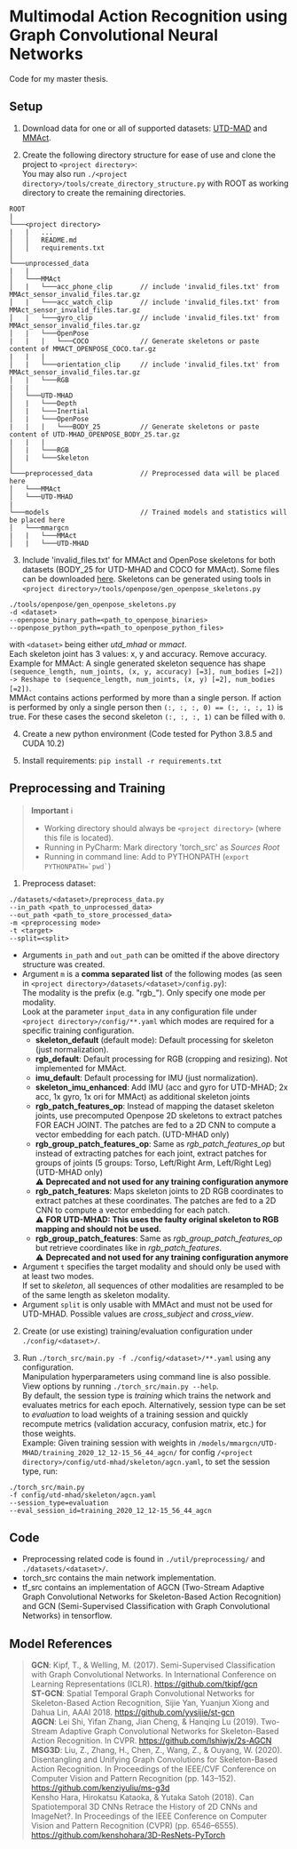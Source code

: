 # Multimodal Action Recognition using Graph Convolutional Neural Networks

Code for my master thesis.

## Setup

1. Download data for one or all of supported datasets: [UTD-MAD](https://personal.utdallas.edu/~kehtar/UTD-MHAD.html) and [MMAct](https://mmact19.github.io/2019/).

2. Create the following directory structure for ease of use and clone the project to `<project directory>`:  
   You may also run `./<project directory>/tools/create_directory_structure.py` with ROOT as working directory
   to create the remaining directories.
```
ROOT
|
└───<project directory>
|   |   ...
│   │   README.md
│   │   requirements.txt
│   
└───unprocessed_data 
|   |
│   └───MMAct
│   |   └───acc_phone_clip       // include 'invalid_files.txt' from MMAct_sensor_invalid_files.tar.gz
│   |   └───acc_watch_clip       // include 'invalid_files.txt' from MMAct_sensor_invalid_files.tar.gz
│   |   └───gyro_clip            // include 'invalid_files.txt' from MMAct_sensor_invalid_files.tar.gz
│   |   └───OpenPose
|   |   |   └───COCO             // Generate skeletons or paste content of MMACT_OPENPOSE_COCO.tar.gz
|   |   |
│   |   └───orientation_clip     // include 'invalid_files.txt' from MMAct_sensor_invalid_files.tar.gz
│   |   └───RGB
|   |
│   └───UTD-MHAD
│   |   └───Depth
│   |   └───Inertial
│   |   └───OpenPose
|   |   |   └───BODY_25          // Generate skeletons or paste content of UTD-MHAD_OPENPOSE_BODY_25.tar.gz
|   |   |
│   |   └───RGB
│   |   └───Skeleton
│
└───preprocessed_data            // Preprocessed data will be placed here
│   └───MMAct
│   └───UTD-MHAD
|
└───models                       // Trained models and statistics will be placed here
│   └───mmargcn
|   |   └───MMAct
│   |   └───UTD-MHAD
```
3. Include 'invalid_files.txt' for MMAct and OpenPose skeletons for both datasets (BODY_25 for UTD-MHAD and COCO for MMAct).
   Some files can be downloaded [here](https://drive.google.com/drive/folders/1q_tSzk7EspZwzDwHF925_XOC3QXQqW7n?usp=sharing).
   Skeletons can be generated using tools in `<project directory>/tools/openpose/gen_openpose_skeletons.py`
```
./tools/openpose/gen_openpose_skeletons.py
-d <dataset>
--openpose_binary_path=<path_to_openpose_binaries>
--openpose_python_pyth=<path_to_openpose_python_files>
```
with `<dataset>` being either *utd_mhad* or *mmact*.  
Each skeleton joint has 3 values: x, y and accuracy. Remove accuracy.  
Example for MMAct: A single generated skeleton sequence has shape `(sequence_length, num_joints, (x, y, accuracy) [=3], num_bodies [=2]) -> Reshape to (sequence_length, num_joints, (x, y) [=2], num_bodies [=2])`.  
MMAct contains actions performed by more than a single person. If action is performed by only a single person then `(:, :, :, 0) == (:, :, :, 1)` is true. For these cases the second skeleton `(:, :, :, 1)` can be filled with `0`.

4. Create a new python environment (Code tested for Python 3.8.5 and CUDA 10.2)  
   
5. Install requirements: `pip install -r requirements.txt`  

## Preprocessing and Training

> **Important** :information_source:  
> - Working directory should always be `<project directory>` (where this file is located).  
> - Running in PyCharm: Mark directory 'torch_src' as *Sources Root*  
> - Running in command line: Add <project directory> to PYTHONPATH (`` export PYTHONPATH=`pwd` ``)

1. Preprocess dataset:  
```
./datasets/<dataset>/preprocess_data.py
--in_path <path_to_unprocessed_data>
--out_path <path_to_store_processed_data>
-m <preprocessing mode>
-t <target>
--split=<split>
```
- Arguments `in_path` and `out_path` can be omitted if the above directory structure was created.  
- Argument `m` is a **comma separated list** of the following modes (as seen in `<project directory>/datasets/<dataset>/config.py`):  
The modality is the prefix (e.g. "rgb_"). Only specify one mode per modality.  
Look at the parameter `input_data` in any configuration file under `<project directory>/config/**.yaml` which modes are required for a specific training configuration.
   - **skeleton_default** (default mode): Default processing for skeleton (just normalization).
   - **rgb_default**: Default processing for RGB (cropping and resizing). Not implemented for MMAct.
   - **imu_default**: Default processing for IMU (just normalization).
   - **skeleton_imu_enhanced**: Add IMU (acc and gyro for UTD-MHAD; 2x acc, 1x gyro, 1x ori for MMAct) as additional skeleton joints
   - **rgb_patch_features_op**: Instead of mapping the dataset skeleton joints, use precomputed Openpose 2D skeletons to extract patches FOR EACH JOINT. The patches are fed to a 2D CNN to compute a vector embedding for each patch. (UTD-MHAD only)
   - **rgb_group_patch_features_op**: Same as *rgb_patch_features_op* but instead of extracting patches for each joint, extract patches for groups of joints (5 groups: Torso, Left/Right Arm, Left/Right Leg) (UTD-MHAD only)  
     :warning: **Deprecated and not used for any training configuration anymore**
   - **rgb_patch_features**: Maps skeleton joints to 2D RGB coordinates to extract patches at these coordinates. The patches are fed to a 2D CNN to compute a vector embedding for each patch.  
     :warning: **FOR UTD-MHAD: This uses the faulty original skeleton to RGB mapping and should not be used.**
   - **rgb_group_patch_features**: Same as *rgb_group_patch_features_op* but retrieve coordinates like in *rgb_patch_features*.  
     :warning: **Deprecated and not used for any training configuration anymore**
- Argument `t` specifies the target modality and should only be used with at least two modes.  
  If set to *skeleton*, all sequences of other modalities are resampled to be of the same length as skeleton modality.
- Argument `split` is only usable with MMAct and must not be used for UTD-MHAD. 
  Possible values are *cross_subject* and *cross_view*.

2. Create (or use existing) training/evaluation configuration under `./config/<dataset>/`.

3. Run `./torch_src/main.py -f ./config/<dataset>/**.yaml` using any configuration.  
   Manipulation hyperparameters using command line is also possible. View options by running `./torch_src/main.py --help`.  
   By default, the session type is *training* which trains the network and evaluates metrics for each epoch. 
   Alternatively, session type can be set to *evaluation* to load weights of a 
   training session and quickly recompute metrics (validation accuracy, confusion matrix, etc.) for those weights.  
   Example: Given training session with weights in `/models/mmargcn/UTD-MHAD/training_2020_12_12-15_56_44_agcn/` 
   for config `/<project directory>/config/utd-mhad/skeleton/agcn.yaml`, to set the session type, run:
```
./torch_src/main.py
-f config/utd-mhad/skeleton/agcn.yaml 
--session_type=evaluation 
--eval_session_id=training_2020_12_12-15_56_44_agcn
```


## Code
- Preprocessing related code is found in `./util/preprocessing/` and `./datasets/<dataset>/`.
- torch_src contains the main network implementation.
- tf_src contains an implementation of AGCN (Two-Stream Adaptive Graph Convolutional Networks for Skeleton-Based Action Recognition) and GCN (Semi-Supervised Classification with Graph Convolutional Networks) in tensorflow.


## Model References
> **GCN**: Kipf, T., & Welling, M. (2017). Semi-Supervised Classification with Graph Convolutional Networks. In International Conference on Learning Representations (ICLR). https://github.com/tkipf/gcn  
> **ST-GCN**: Spatial Temporal Graph Convolutional Networks for Skeleton-Based Action Recognition, Sijie Yan, Yuanjun Xiong and Dahua Lin, AAAI 2018. https://github.com/yysijie/st-gcn  
> **AGCN**: Lei Shi, Yifan Zhang, Jian Cheng, & Hanqing Lu (2019). Two-Stream Adaptive Graph Convolutional Networks for Skeleton-Based Action Recognition. In CVPR. https://github.com/lshiwjx/2s-AGCN  
> **MSG3D**: Liu, Z., Zhang, H., Chen, Z., Wang, Z., & Ouyang, W. (2020). Disentangling and Unifying Graph Convolutions for Skeleton-Based Action Recognition. In Proceedings of the IEEE/CVF Conference on Computer Vision and Pattern Recognition (pp. 143–152). https://github.com/kenziyuliu/ms-g3d  
> Kensho Hara, Hirokatsu Kataoka, & Yutaka Satoh (2018). Can Spatiotemporal 3D CNNs Retrace the History of 2D CNNs and ImageNet?. In Proceedings of the IEEE Conference on Computer Vision and Pattern Recognition (CVPR) (pp. 6546–6555). https://github.com/kenshohara/3D-ResNets-PyTorch
